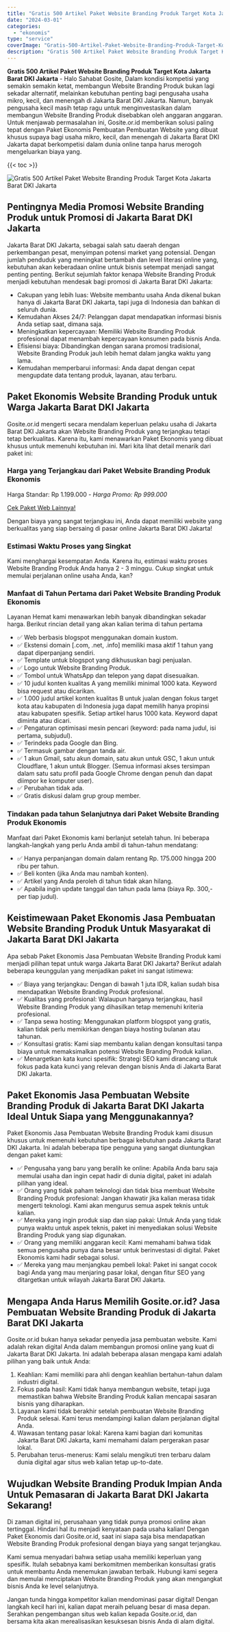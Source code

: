 ```yaml
---
title: "Gratis 500 Artikel Paket Website Branding Produk Target Kota Jakarta Barat DKI Jakarta"
date: "2024-03-01"
categories: 
  - "ekonomis"
type: "service"
coverImage: "Gratis-500-Artikel-Paket-Website-Branding-Produk-Target-Kota-Jakarta-Barat-DKI-Jakarta.png"
description: "Gratis 500 Artikel Paket Website Branding Produk Target Kota Jakarta Barat DKI Jakarta. Jangan tunda hingga kompetitor kalian mendominasi pasar digital! Deng..."
---
```


**Gratis 500 Artikel Paket Website Branding Produk Target Kota Jakarta Barat DKI Jakarta** - Halo Sahabat Gosite, Dalam kondisi kompetisi yang semakin semakin ketat, membangun Website Branding Produk bukan lagi sekadar alternatif, melainkan kebutuhan penting bagi pengusaha usaha mikro, kecil, dan menengah di Jakarta Barat DKI Jakarta. Namun, banyak pengusaha kecil masih tetap ragu untuk menginvestasikan dalam membangun Website Branding Produk disebabkan oleh anggaran anggaran. Untuk menjawab permasalahan ini, Gosite.or.id memberikan solusi paling tepat dengan Paket Ekonomis Pembuatan Pembuatan Website yang dibuat khusus supaya bagi usaha mikro, kecil, dan menengah di Jakarta Barat DKI Jakarta dapat berkompetisi dalam dunia online tanpa harus merogoh mengeluarkan biaya yang.

{{< toc >}}

![Gratis 500 Artikel Paket Website Branding Produk Target Kota Jakarta Barat DKI Jakarta](/images/ekonomis/Gratis-500-Artikel-Paket-Website-Branding-Produk-Target-Kota-Jakarta-Barat-DKI-Jakarta.png)

## Pentingnya Media Promosi Website Branding Produk untuk Promosi di Jakarta Barat DKI Jakarta

Jakarta Barat DKI Jakarta, sebagai salah satu daerah dengan perkembangan pesat, menyimpan potensi market yang potensial. Dengan jumlah penduduk yang meningkat bertambah dan level literasi online yang, kebutuhan akan keberadaan online untuk bisnis setempat menjadi sangat penting penting. Berikut sejumlah faktor kenapa Website Branding Produk menjadi kebutuhan mendesak bagi promosi di Jakarta Barat DKI Jakarta:

- Cakupan yang lebih luas: Website membantu usaha Anda dikenal bukan hanya di Jakarta Barat DKI Jakarta, tapi juga di Indonesia dan bahkan di seluruh dunia.
- Kemudahan Akses 24/7: Pelanggan dapat mendapatkan informasi bisnis Anda setiap saat, dimana saja.
- Meningkatkan kepercayaan: Memiliki Website Branding Produk profesional dapat menambah kepercayaan konsumen pada bisnis Anda.
- Efisiensi biaya: Dibandingkan dengan sarana promosi tradisional, Website Branding Produk jauh lebih hemat dalam jangka waktu yang lama.
- Kemudahan memperbarui informasi: Anda dapat dengan cepat mengupdate data tentang produk, layanan, atau terbaru.

## Paket Ekonomis Website Branding Produk untuk Warga Jakarta Barat DKI Jakarta

Gosite.or.id mengerti secara mendalam keperluan pelaku usaha di Jakarta Barat DKI Jakarta akan Website Branding Produk yang terjangkau tetapi tetap berkualitas. Karena itu, kami menawarkan Paket Ekonomis yang dibuat khusus untuk memenuhi kebutuhan ini. Mari kita lihat detail menarik dari paket ini:

### Harga yang Terjangkau dari Paket Website Branding Produk Ekonomis

<a class="cta-button">Harga Standar: Rp 1.199.000 - <em>Harga Promo: Rp 999.000</em></a>

<a href="/jasa-web/" class="cta-button">Cek Paket Web Lainnya!</a>

Dengan biaya yang sangat terjangkau ini, Anda dapat memiliki website yang berkualitas yang siap bersaing di pasar online Jakarta Barat DKI Jakarta!

### Estimasi Waktu Proses yang Singkat

Kami menghargai kesempatan Anda. Karena itu, estimasi waktu proses Website Branding Produk Anda hanya 2 - 3 minggu. Cukup singkat untuk memulai perjalanan online usaha Anda, kan?

### Manfaat di Tahun Pertama dari Paket Website Branding Produk Ekonomis

Layanan Hemat kami menawarkan lebih banyak dibandingkan sekadar harga. Berikut rincian detail yang akan kalian terima di tahun pertama

- ✅ Web berbasis blogspot menggunakan domain kustom.
- ✅ Ekstensi domain \[.com, .net, .info\] memiliki masa aktif 1 tahun yang dapat diperpanjang sendiri.
- ✅ Template untuk blogspot yang dikhususkan bagi penjualan.
- ✅ Logo untuk Website Branding Produk.
- ✅ Tombol untuk WhatsApp dan telepon yang dapat disesuaikan.
- ✅ 10 judul konten kualitas A yang memiliki minimal 1000 kata. Keyword bisa request atau dicarikan.
- ✅ 1.000 judul artikel konten kualitas B untuk jualan dengan fokus target kota atau kabupaten di Indonesia juga dapat memilih hanya propinsi atau kabupaten spesifik. Setiap artikel harus 1000 kata. Keyword dapat diminta atau dicari.
- ✅ Pengaturan optimisasi mesin pencari (keyword: pada nama judul, isi pertama, subjudul).
- ✅ Terindeks pada Google dan Bing.
- ✅ Termasuk gambar dengan tanda air.
- ✅ 1 akun Gmail, satu akun domain, satu akun untuk GSC, 1 akun untuk Cloudflare, 1 akun untuk Blogger. (Semua informasi akses tersimpan dalam satu satu profil pada Google Chrome dengan penuh dan dapat diimpor ke komputer user).
- ✅ Perubahan tidak ada.
- ✅ Gratis diskusi dalam grup group member.

### Tindakan pada tahun Selanjutnya dari Paket Website Branding Produk Ekonomis

Manfaat dari Paket Ekonomis kami berlanjut setelah tahun. Ini beberapa langkah-langkah yang perlu Anda ambil di tahun-tahun mendatang:

- ✅ Hanya perpanjangan domain dalam rentang Rp. 175.000 hingga 200 ribu per tahun.
- ✅ Beli konten (jika Anda mau nambah konten).
- ✅ Artikel yang Anda peroleh di tahun tidak akan hilang.
- ✅ Apabila ingin update tanggal dan tahun pada lama (biaya Rp. 300,- per tiap judul).

## Keistimewaan Paket Ekonomis Jasa Pembuatan Website Branding Produk Untuk Masyarakat di Jakarta Barat DKI Jakarta

Apa sebab Paket Ekonomis Jasa Pembuatan Website Branding Produk kami menjadi pilihan tepat untuk warga Jakarta Barat DKI Jakarta? Berikut adalah beberapa keunggulan yang menjadikan paket ini sangat istimewa:

- ✅ Biaya yang terjangkau: Dengan di bawah 1 juta IDR, kalian sudah bisa mendapatkan Website Branding Produk profesional.
- ✅ Kualitas yang profesional: Walaupun harganya terjangkau, hasil Website Branding Produk yang dihasilkan tetap memenuhi kriteria profesional.
- ✅ Tanpa sewa hosting: Menggunakan platform blogspot yang gratis, kalian tidak perlu memikirkan dengan biaya hosting bulanan atau tahunan.
- ✅ Konsultasi gratis: Kami siap membantu kalian dengan konsultasi tanpa biaya untuk memaksimalkan potensi Website Branding Produk kalian.
- ✅ Menargetkan kata kunci spesifik: Strategi SEO kami dirancang untuk fokus pada kata kunci yang relevan dengan bisnis Anda di Jakarta Barat DKI Jakarta.

## Paket Ekonomis Jasa Pembuatan Website Branding Produk di Jakarta Barat DKI Jakarta Ideal Untuk Siapa yang Menggunakannya?

Paket Ekonomis Jasa Pembuatan Website Branding Produk kami disusun khusus untuk memenuhi kebutuhan berbagai kebutuhan pada Jakarta Barat DKI Jakarta. Ini adalah beberapa tipe pengguna yang sangat diuntungkan dengan paket kami:

- ✅ Pengusaha yang baru yang beralih ke online: Apabila Anda baru saja memulai usaha dan ingin cepat hadir di dunia digital, paket ini adalah pilihan yang ideal.
- ✅ Orang yang tidak paham teknologi dan tidak bisa membuat Website Branding Produk profesional: Jangan khawatir jika kalian merasa tidak mengerti teknologi. Kami akan mengurus semua aspek teknis untuk kalian.
- ✅ Mereka yang ingin produk siap dan siap pakai: Untuk Anda yang tidak punya waktu untuk aspek teknis, paket ini menyediakan solusi Website Branding Produk yang siap digunakan.
- ✅ Orang yang memiliki anggaran kecil: Kami memahami bahwa tidak semua pengusaha punya dana besar untuk berinvestasi di digital. Paket Ekonomis kami hadir sebagai solusi.
- ✅ Mereka yang mau menjangkau pembeli lokal: Paket ini sangat cocok bagi Anda yang mau menjaring pasar lokal, dengan fitur SEO yang ditargetkan untuk wilayah Jakarta Barat DKI Jakarta.

## Mengapa Anda Harus Memilih Gosite.or.id? Jasa Pembuatan Website Branding Produk di Jakarta Barat DKI Jakarta

Gosite.or.id bukan hanya sekadar penyedia jasa pembuatan website. Kami adalah rekan digital Anda dalam membangun promosi online yang kuat di Jakarta Barat DKI Jakarta. Ini adalah beberapa alasan mengapa kami adalah pilihan yang baik untuk Anda:

1. Keahlian: Kami memiliki para ahli dengan keahlian bertahun-tahun dalam industri digital.
2. Fokus pada hasil: Kami tidak hanya membangun website, tetapi juga memastikan bahwa Website Branding Produk kalian mencapai sasaran bisnis yang diharapkan.
3. Layanan kami tidak berakhir setelah pembuatan Website Branding Produk selesai. Kami terus mendampingi kalian dalam perjalanan digital Anda.
4. Wawasan tentang pasar lokal: Karena kami bagian dari komunitas Jakarta Barat DKI Jakarta, kami memahami dalam pergerakan pasar lokal.
5. Perubahan terus-menerus: Kami selalu mengikuti tren terbaru dalam dunia digital agar situs web kalian tetap up-to-date.

## Wujudkan Website Branding Produk Impian Anda Untuk Pemasaran di Jakarta Barat DKI Jakarta Sekarang!

Di zaman digital ini, perusahaan yang tidak punya promosi online akan tertinggal. Hindari hal itu menjadi kenyataan pada usaha kalian! Dengan Paket Ekonomis dari Gosite.or.id, saat ini siapa saja bisa mendapatkan Website Branding Produk profesional dengan biaya yang sangat terjangkau.

Kami semua menyadari bahwa setiap usaha memiliki keperluan yang spesifik. Itulah sebabnya kami berkomitmen memberikan konsultasi gratis untuk membantu Anda menemukan jawaban terbaik. Hubungi kami segera dan memulai menciptakan Website Branding Produk yang akan mengangkat bisnis Anda ke level selanjutnya.

Jangan tunda hingga kompetitor kalian mendominasi pasar digital! Dengan langkah kecil hari ini, kalian dapat meraih peluang besar di masa depan. Serahkan pengembangan situs web kalian kepada Gosite.or.id, dan bersama kita akan merealisasikan kesuksesan bisnis Anda di alam digital.